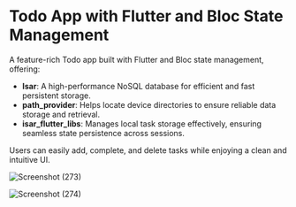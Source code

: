 # Todo App with Flutter and Bloc State Management

A feature-rich Todo app built with Flutter and Bloc state management, offering:

- **Isar**: A high-performance NoSQL database for efficient and fast persistent storage.
- **path_provider**: Helps locate device directories to ensure reliable data storage and retrieval.
- **isar_flutter_libs**: Manages local task storage effectively, ensuring seamless state persistence across sessions.

Users can easily add, complete, and delete tasks while enjoying a clean and intuitive UI.

![Screenshot (273)](https://github.com/user-attachments/assets/4ffc5f7d-6b52-4248-91f2-4a3096f6b8b6)

![Screenshot (274)](https://github.com/user-attachments/assets/9df35edf-eb85-4118-9b6e-5f23a952bfe1)
